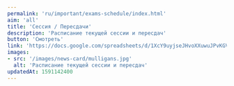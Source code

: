 ```yaml
---
permalink: 'ru/important/exams-schedule/index.html'
aim: 'all'
title: 'Сессия / Пересдачи'
description: 'Расписание текущей сессии и пересдач'
button: 'Смотреть'
link: 'https://docs.google.com/spreadsheets/d/1XcY9uyjseJHvoXXuwuJPvKGVDGu0g-bVQkF6Ukr-blw'
images:
- src: '/images/news-card/mulligans.jpg'
  alt: 'Расписание текущей сессии и пересдач'
updatedAt: 1591142400
---
```

